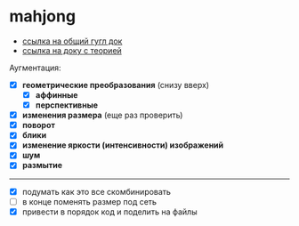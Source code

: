 # mahjong

- [ссылка на общий гугл док](https://docs.google.com/document/d/1V7lkHkfduTb-uHQGFfhgvOpx4yODk5_u5v73A3MzqA4/edit#)
- [ссылка на доку с теорией](https://docs.google.com/document/d/1aHAfvnS6Ofz6cwM6P9cQ_V7qlH1OirsMqvfHZ1ihgLY/edit)

Аугментация:
 - [X] **геометрические преобразования** (снизу вверх)
    - [X] **аффинные**
    - [X] **перспективные**
 - [X] **изменения размера** (еще раз проверить)
 - [X] **поворот**
 - [X] **блики**
 - [X] **изменение яркости (интенсивности) изображений**
 - [X] **шум**
 - [X] **размытие**

--------------------------------

 - [X] подумать как это все скомбинировать
 - [ ] в конце поменять размер под сеть
 - [X] привести в порядок код и поделить на файлы 
